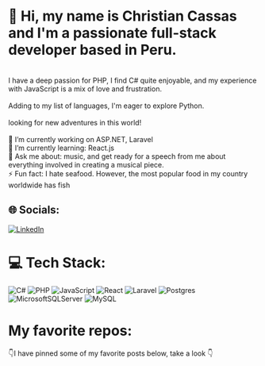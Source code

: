 # 💫 Hi, my name is Christian Cassas and I'm a passionate full-stack developer based in Peru.
<br>I have a deep passion for PHP, I find C# quite enjoyable, and my experience with JavaScript is a mix of love and frustration.<br><br>Adding to my list of languages, I'm eager to explore Python.<br><br> looking for new adventures in this world!<br><br>🔭 I’m currently working on ASP.NET, Laravel<br>🌱 I’m currently learning: React.js<br>💬 Ask me about: music, and get ready for a speech from me about everything involved in creating a musical piece.<br>⚡ Fun fact: I hate seafood. However, the most popular food in my country worldwide has fish


## 🌐 Socials:
[![LinkedIn](https://img.shields.io/badge/LinkedIn-%230077B5.svg?logo=linkedin&logoColor=white)](https://linkedin.com/in/imchristian) 

# 💻 Tech Stack:
![C#](https://img.shields.io/badge/c%23-%23239120.svg?style=for-the-badge&logo=c-sharp&logoColor=white) ![PHP](https://img.shields.io/badge/php-%23777BB4.svg?style=for-the-badge&logo=php&logoColor=white) ![JavaScript](https://img.shields.io/badge/javascript-%23323330.svg?style=for-the-badge&logo=javascript&logoColor=%23F7DF1E) ![React](https://img.shields.io/badge/react-%2320232a.svg?style=for-the-badge&logo=react&logoColor=%2361DAFB) ![Laravel](https://img.shields.io/badge/laravel-%23FF2D20.svg?style=for-the-badge&logo=laravel&logoColor=white) ![Postgres](https://img.shields.io/badge/postgres-%23316192.svg?style=for-the-badge&logo=postgresql&logoColor=white) ![MicrosoftSQLServer](https://img.shields.io/badge/Microsoft%20SQL%20Sever-CC2927?style=for-the-badge&logo=microsoft%20sql%20server&logoColor=white) ![MySQL](https://img.shields.io/badge/mysql-%2300f.svg?style=for-the-badge&logo=mysql&logoColor=white) 
# My favorite repos:
👇I have pinned some of my favorite posts below, take a look 👇
